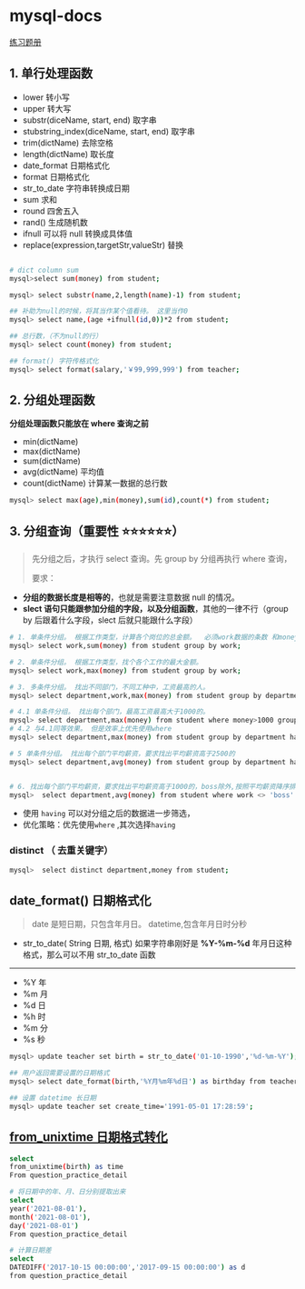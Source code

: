 # mysql-docs

[练习题册](https://www.nowcoder.com/practice/ddbcedcd9600403296038ee44a172f2d?tpId=199&tqId=1971219&ru=%2Fpractice%2Ff9f82607cac44099a77154a80266234a&qru=%2Fta%2Fsql-quick-study%2Fquestion-ranking&sourceUrl=%2Fexam%2Foj%3Ftab%3DSQL%25E7%25AF%2587%26topicId%3D199%26fromPut%3Dpc_newmedia_zhihu_kol_rocky)

## 1. 单行处理函数

- lower 转小写
- upper 转大写
- substr(diceName, start, end) 取字串
- stubstring_index(diceName, start, end) 取字串
- trim(dictName) 去除空格
- length(dictName) 取长度
- date_format 日期格式化
- format 日期格式化
- str_to_date 字符串转换成日期
- sum 求和
- round 四舍五入
- rand() 生成随机数
- ifnull 可以将 null 转换成具体值
- replace(expression,targetStr,valueStr) 替换


```bash

# dict column sum
mysql>select sum(money) from student;

mysql> select substr(name,2,length(name)-1) from student;

## 补助为null的时候，将其当作某个值看待。 这里当作0
mysql> select name,(age +ifnull(id,0))*2 from student;

## 总行数，（不为null的行）
mysql> select count(money) from student;

## format() 字符传格式化
mysql> select format(salary,'￥99,999,999') from teacher;
```


## 2. 分组处理函数

**分组处理函数只能放在 where 查询之前**

- min(dictName)
- max(dictName)
- sum(dictName)
- avg(dictName) 平均值
- count(dictName) 计算某一数据的总行数

```bash
mysql> select max(age),min(money),sum(id),count(*) from student;
```

## 3. 分组查询（重要性 ⭐⭐⭐⭐⭐⭐）

> 先分组之后，才执行 select 查询。先 group by 分组再执行 where 查询，
>
> 要求：

- **分组的数据长度是相等的**，也就是需要注意数据 null 的情况。
- **slect 语句只能跟参加分组的字段，以及分组函数**，其他的一律不行（group by 后跟着什么字段，slect 后就只能跟什么字段）

```bash
# 1. 单条件分组。 根据工作类型，计算各个岗位的总金额。  必须work数据的条数 和money数据的条数相等
mysql> select work,sum(money) from student group by work;

# 2. 单条件分组。 根据工作类型，找个各个工作的最大金额。
mysql> select work,max(money) from student group by work;

# 3. 多条件分组。 找出不同部门，不同工种中，工资最高的人。
mysql> select department,work,max(money) from student group by department,work;

# 4.1 单条件分组。 找出每个部门，最高工资最高大于1000的。
mysql> select department,max(money) from student where money>1000 group by department;
# 4.2 与4.1同等效果。 但是效率上优先使用where
mysql> select department,max(money) from student group by department having max(money)>1000;

# 5 单条件分组。 找出每个部门平均薪资，要求找出平均薪资高于2500的
mysql> select department,avg(money) from student group by department having avg(money)>2500;


# 6. 找出每个部门平均薪资，要求找出平均薪资高于1000的，boss除外,按照平均薪资降序排列
mysql>  select department,avg(money) from student where work <> 'boss' group by department having avg(money)>1000 order by department asc;
```

- 使用 `having` 可以对分组之后的数据进一步筛选，
- 优化策略：优先使用`where` ,其次选择`having`


### distinct （ 去重关键字）

```bash
mysql>  select distinct department,money from student;
```

## date_format() 日期格式化

> date 是短日期，只包含年月日。 datetime,包含年月日时分秒

- str_to_date( String 日期, 格式) 如果字符串刚好是 **%Y-%m-%d** 年月日这种格式，那么可以不用 str_to_date 函数

---

- %Y 年
- %m 月
- %d 日
- %h 时
- %m 分
- %s 秒

```bash
mysql> update teacher set birth = str_to_date('01-10-1990','%d-%m-%Y');

## 用户返回需要设置的日期格式
mysql> select date_format(birth,'%Y月%m年%d日') as birthday from teacher;

## 设置 datetime 长日期
mysql> update teacher set create_time='1991-05-01 17:28:59';
```
## [from_unixtime 日期格式转化](https://www.nowcoder.com/knowledge/intro-index?kcid=20)
```bash
select
from_unixtime(birth) as time
From question_practice_detail

# 将日期中的年、月、日分别提取出来
select
year('2021-08-01'),
month('2021-08-01'),
day('2021-08-01')
From question_practice_detail

# 计算日期差
select
DATEDIFF('2017-10-15 00:00:00','2017-09-15 00:00:00') as d
from question_practice_detail
```

